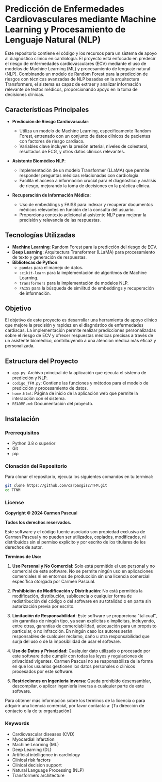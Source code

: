# Predicción de Enfermedades Cardiovasculares mediante Machine Learning y Procesamiento de Lenguaje Natural (NLP)

Este repositorio contiene el código y los recursos para un sistema de apoyo al diagnóstico clínico en cardiología. El proyecto está enfocado en predecir el riesgo de enfermedades cardiovasculares (ECV) mediante el uso de modelos de Machine Learning (ML) y procesamiento de lenguaje natural (NLP). Combinando un modelo de Random Forest para la predicción de riesgos con técnicas avanzadas de NLP basadas en la arquitectura Transformers, el sistema es capaz de extraer y analizar información relevante de textos médicos, proporcionando apoyo en la toma de decisiones clínicas.

## Características Principales

- **Predicción de Riesgo Cardiovascular**: 
  - Utiliza un modelo de Machine Learning, específicamente Random Forest, entrenado con un conjunto de datos clínicos de pacientes con factores de riesgo cardíaco. 
  - Variables clave incluyen la presión arterial, niveles de colesterol, resultados de ECG, y otros datos clínicos relevantes.

- **Asistente Biomédico NLP**: 
  - Implementación de un modelo Transformer (LLaMA) que permite responder preguntas médicas relacionadas con cardiología. 
  - Facilita el acceso a información crucial para el diagnóstico y análisis de riesgo, mejorando la toma de decisiones en la práctica clínica.

- **Recuperación de Información Médica**: 
  - Uso de embeddings y FAISS para indexar y recuperar documentos médicos relevantes en función de la consulta del usuario.
  - Proporciona contexto adicional al asistente NLP para mejorar la precisión y relevancia de las respuestas.

## Tecnologías Utilizadas

- **Machine Learning**: Random Forest para la predicción del riesgo de ECV.
- **Deep Learning**: Arquitectura Transformer (LLaMA) para procesamiento de texto y generación de respuestas.
- **Bibliotecas de Python**:
  - `pandas` para el manejo de datos.
  - `scikit-learn` para la implementación de algoritmos de Machine Learning.
  - `transformers` para la implementación de modelos NLP.
  - `FAISS` para la búsqueda de similitud de embeddings y recuperación de información.
  
## Objetivo

El objetivo de este proyecto es desarrollar una herramienta de apoyo clínico que mejore la precisión y rapidez en el diagnóstico de enfermedades cardíacas. La implementación permite realizar predicciones personalizadas sobre el riesgo de ECV y ofrecer respuestas médicas precisas a través de un asistente biomédico, contribuyendo a una atención médica más eficaz y personalizada.

## Estructura del Proyecto

- `app.py`: Archivo principal de la aplicación que ejecuta el sistema de predicción y NLP.
- `codigo_TFM.py`: Contiene las funciones y métodos para el modelo de predicción y procesamiento de datos.
- `home.html`: Página de inicio de la aplicación web que permite la interacción con el sistema.
- `README.md`: Documentación del proyecto.

## Instalación

### Prerrequisitos

- Python 3.8 o superior
- Git
- pip

### Clonación del Repositorio

Para clonar el repositorio, ejecuta los siguientes comandos en tu terminal:

```bash
git clone https://github.com/carpasgis2/TFM.git
cd TFNM
  ```
### License
**Copyright © 2024 Carmen Pascual**

**Todos los derechos reservados.**
 
Este software y el código fuente asociado son propiedad exclusiva de Carmen Pascual y no pueden ser utilizados, copiados, modificados, ni distribuidos sin el permiso explícito y por escrito de los titulares de los derechos de autor.

**Términos de Uso:**
 
1. **Uso Personal y No Comercial**: Solo está permitido el uso personal y no comercial de este software. No se permite ningún uso en aplicaciones comerciales ni en entornos de producción sin una licencia comercial específica otorgada por Carmen Pascual.
 
2. **Prohibición de Modificación y Distribución**: No está permitida la modificación, distribución, sublicencia o cualquier forma de redistribución del código o del software en su totalidad o en parte sin autorización previa por escrito.
 
3. **Limitación de Responsabilidad**: Este software se proporciona "tal cual", sin garantías de ningún tipo, ya sean explícitas o implícitas, incluyendo, entre otras, garantías de comerciabilidad, adecuación para un propósito particular, o no infracción. En ningún caso los autores serán responsables de cualquier reclamo, daño u otra responsabilidad que surja del uso o de la imposibilidad de usar el software.
 
4. **Uso de Datos y Privacidad**: Cualquier dato utilizado o procesado por este software debe cumplir con todas las leyes y regulaciones de privacidad vigentes. Carmen Pascual no se responsabiliza de la forma en que los usuarios gestionen los datos personales o clínicos procesados por este software.
 
5. **Restricciones en Ingeniería Inversa**: Queda prohibido desensamblar, descompilar, o aplicar ingeniería inversa a cualquier parte de este software.
 
Para obtener más información sobre los términos de la licencia o para adquirir una licencia comercial, por favor contacta a: [Tu dirección de contacto o la de tu organización]
 
### Keywords
- Cardiovascular diseases (CVD)
- Myocardial infarction
- Machine Learning (ML)
- Deep Learning (DL)
- Artificial intelligence in cardiology
- Clinical risk factors
- Clinical decision support
- Natural Language Processing (NLP)
- Transformers architecture
